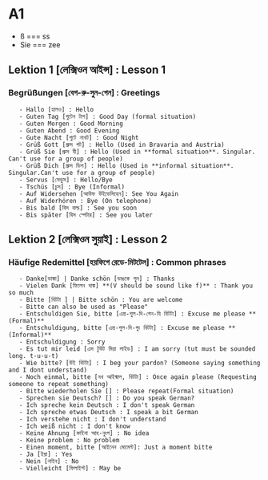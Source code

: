 # A1

  - ß === ss
  - Sie === zee
  
## Lektion 1 [লেক্সিওন আইন্স] : Lesson 1 
   ### Begrüßungen [বেগ-রু-সুন-গেন] : Greetings
       - Hallo [হালও] : Hello
       - Guten Tag [গুটেন টাগ] : Good Day (formal situation)
       - Guten Morgen : Good Morning
       - Guten Abend : Good Evening
       - Gute Nacht [গুটে নাখট] : Good Night
       - Grüß Gott [গ্রুস গট] : Hello (Used in Bravaria and Austria)
       - Grüß Sie [গ্রুস যী] : Hello (Used in **formal situation**. Singular. Can't use for a group of people)     
       - Grüß Dich [গ্রুস ডিশ] : Hello (Used in **informal situation**. Singular.Can't use for a group of people)
       - Servus [সেভুস] : Hello/Bye 
       - Tschüs [চুস] : Bye (Informal)
       - Auf Widersehen [আউফ উইডেসিহেন]: See You Again
       - Auf Widerhören : Bye (On telephone)
       - Bis bald [বিস বাল্ড] : See you soon
       - Bis später [বিস শ্পেটার] : See you later


## Lektion 2 [লেক্সিওন সুয়াই] : Lesson 2
   ### Häufige Redemittel [হয়ফিগে রেডে-মিটটেল] : Common phrases
       - Danke[ডাঙ্কা] | Danke schön [ডাঙকে শুন] : Thanks
       - Vielen Dank [ফিলেন দাঙ্ক] **(V should be sound like f)** : Thank you so much
       - Bitte [বিটটা ] | Bitte schön : You are welcome
       - Bitte can also be used as "Please"
       - Entschuldigen Sie, bitte [এন্ত-শুল-দি-গেন-যি বিটটা] : Excuse me please **(Formal)**
       - Entschuldigung, bitte [এন্ত-শুল-দি-গুং বিটটা] : Excuse me please **(Informal)**
       - Entschuldigung : Sorry
       - Es tut mir leid [এস টুউট মিয়া লাইড] : I am sorry (tut must be sounded long. t-u-u-t)
       - Wie bitte? [উই বিটটা] : I beg your pardon? (Someone saying something and I dont understand)
       - Noch einmal, bitte [নখ আইন্মাল, বিটটা] : Once again please (Requesting someone to repeat something)
       - Bitte wiederholen Sie [] : Please repeat(Formal situation)
       - Sprechen sie Deutsch? [] : Do you speak German?
       - Ich spreche kein Deutsch : I don't speak German
       - Ich spreche etwas Deutsch : I speak a bit German
       - Ich verstehe nicht : I don't understand
       - Ich weiß nicht : I don't know
       - Keine Ahnung [কাইনা আহ-নুংগ] : No idea
       - Keine problem : No problem
       - Einen moment, bitte [আইনেন মোমেন্ট]: Just a moment bitte
       - Ja [ইয়া] : Yes
       - Nein [নাইন] : No
       - Vielleicht [ফিলাইশ্ট] : May be
